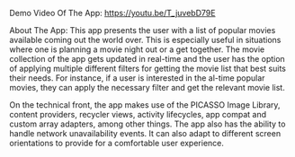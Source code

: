 Demo Video Of The App: https://youtu.be/T_juvebD79E

About The App:
This app presents the user with a list of popular movies available coming out the world over. This is especially useful in situations where one is planning a movie night out or a get together.
The movie collection of the app gets updated in real-time and the user has the option of applying multiple different filters for getting the movie list that best suits their needs. For instance, if a user is interested in the al-time popular movies, they can apply the necessary filter and get the relevant movie list.

On the technical front, the app makes use of the PICASSO Image Library, content providers, recycler views, activity lifecycles, app compat and custom array adapters, among other things. The app also has the ability to handle network unavailability events. It can also adapt to different screen orientations to provide for a comfortable user experience.
